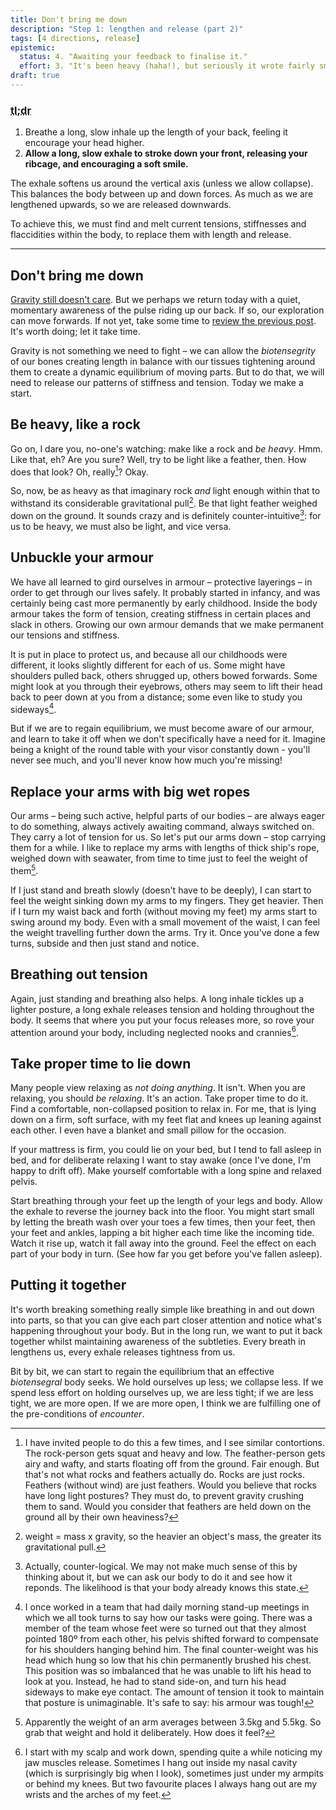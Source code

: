 ```yaml
---
title: Don't bring me down
description: "Step 1: lengthen and release (part 2)"
tags: [4 directions, release]
epistemic:
  status: 4. "Awaiting your feedback to finalise it."
  effort: 3. "It's been heavy (haha!), but seriously it wrote fairly smoothly."
draft: true
---
```


### <abbr title="Too long; didn't read">tl;dr</abbr>

1. Breathe a long, slow inhale up the length of your back, feeling it encourage your head higher.
2. **Allow a long, slow exhale to stroke down your front, releasing your ribcage, and encouraging a soft smile.**
   <!--3. Reach out to the corners of the room in front of you, as if welcoming friends to your party.-->
   <!--3. Allow your arms and body to settle whilst that expansive state continues.-->

The exhale softens us around the vertical axis (unless we allow collapse). This balances the body between up and down forces. As much as we are lengthened upwards, so we are released downwards.

To achieve this, we must find and melt current tensions, stiffnesses and flaccidities within the body, to replace them with length and release.

---

## Don't bring me down

[Gravity still doesn't care](/posts/lift-me-up/). But we perhaps we return today with a quiet, momentary awareness of the pulse riding up our back. If so, our exploration can move forwards. If not yet, take some time to [review the previous post](/posts/you-lift-me-up/). It's worth doing; let it take time.

Gravity is not something we need to fight – we can allow the _biotensegrity_ of our bones creating length in balance with our tissues tightening around them to create a dynamic equilibrium of moving parts. But to do that, we will need to release our patterns of stiffness and tension. Today we make a start.

## Be heavy, like a rock

Go on, I dare you, no-one's watching: make like a rock and _be heavy_. Hmm. Like that, eh? Are you sure? Well, try to be light like a feather, then. How does that look? Oh, really[^fn-rock]? Okay.

[^fn-rock]: I have invited people to do this a few times, and I see similar contortions. The rock-person gets squat and heavy and low. The feather-person gets airy and wafty, and starts floating off from the ground. Fair enough. But that's not what rocks and feathers actually do. Rocks are just rocks. Feathers (without wind) are just feathers. Would you believe that rocks have long light postures? They must do, to prevent gravity crushing them to sand. Would you consider that feathers are held down on the ground all by their own heaviness?

So, now, be as heavy as that imaginary rock _and_ light enough within that to withstand its considerable gravitational pull[^fn-weight]. Be that light feather weighed down on the ground. It sounds crazy and is definitely counter-intuitive[^fn-counter]: for us to be heavy, we must also be light, and vice versa.

[^fn-weight]: weight = mass x gravity, so the heavier an object's mass, the greater its gravitational pull.
[^fn-counter]: Actually, counter-logical. We may not make much sense of this by thinking about it, but we can ask our body to do it and see how it reponds. The likelihood is that your body already knows this state.

## Unbuckle your armour

We have all learned to gird ourselves in armour – protective layerings – in order to get through our lives safely. It probably started in infancy, and was certainly being cast more permanently by early childhood. Inside the body armour takes the form of tension, creating stiffness in certain places and slack in others. Growing our own armour demands that we make permanent our tensions and stiffness.

It is put in place to protect us, and because all our childhoods were different, it looks slightly different for each of us. Some might have shoulders pulled back, others shrugged up, others bowed forwards. Some might look at you through their eyebrows, others may seem to lift their head back to peer down at you from a distance; some even like to study you sideways[^fn-youview-chap].

[^fn-youview-chap]: I once worked in a team that had daily morning stand-up meetings in which we all took turns to say how our tasks were going. There was a member of the team whose feet were so turned out that they almost pointed 180º from each other, his pelvis shifted forward to compensate for his shoulders hanging behind him. The final counter-weight was his head which hung so low that his chin permanently brushed his chest. This position was so imbalanced that he was unable to lift his head to look at you. Instead, he had to stand side-on, and turn his head sideways to make eye contact. The amount of tension it took to maintain that posture is unimaginable. It's safe to say: his armour was tough!

But if we are to regain equilibrium, we must become aware of our armour, and learn to take it off when we don't specifically have a need for it. Imagine being a knight of the round table with your visor constantly down - you'll never see much, and you'll never know how much you're missing!

## Replace your arms with big wet ropes

Our arms – being such active, helpful parts of our bodies – are always eager to do something, always actively awaiting command, always switched on. They carry a lot of tension for us. So let's put our arms down – stop carrying them for a while. I like to replace my arms with lengths of thick ship's rope, weighed down with seawater, from time to time just to feel the weight of them[^fn-arm].

[^fn-arm]: Apparently the weight of an arm averages between 3.5kg and 5.5kg. So grab that weight and hold it deliberately. How does it feel?

If I just stand and breath slowly (doesn't have to be deeply), I can start to feel the weight sinking down my arms to my fingers. They get heavier. Then if I turn my waist back and forth (without moving my feet) my arms start to swing around my body. Even with a small movement of the waist, I can feel the weight travelling further down the arms. Try it. Once you've done a few turns, subside and then just stand and notice.

## Breathing out tension

Again, just standing and breathing also helps. A long inhale tickles up a lighter posture, a long exhale releases tension and holding throughout the body. It seems that where you put your focus releases more, so rove your attention around your body, including neglected nooks and crannies[^fn-crannies].

[^fn-crannies]: I start with my scalp and work down, spending quite a while noticing my jaw muscles release. Sometimes I hang out inside my nasal cavity (which is surprisingly big when I look), sometimes just under my armpits or behind my knees. But two favourite places I always hang out are my wrists and the arches of my feet.

## Take proper time to lie down

Many people view relaxing as _not doing anything_. It isn't. When you are relaxing, you should _be relaxing_. It's an action. Take proper time to do it. Find a comfortable, non-collapsed position to relax in. For me, that is lying down on a firm, soft surface, with my feet flat and knees up leaning against each other. I even have a blanket and small pillow for the occasion.

If your mattress is firm, you could lie on your bed, but I tend to fall asleep in bed, and for deliberate relaxing I want to stay awake (once I've done, I'm happy to drift off). Make yourself comfortable with a long spine and relaxed pelvis.

Start breathing through your feet up the length of your legs and body. Allow the exhale to reverse the journey back into the floor. You might start small by letting the breath wash over your toes a few times, then your feet, then your feet and ankles, lapping a bit higher each time like the incoming tide. Watch it rise up, watch it fall away into the ground. Feel the effect on each part of your body in turn. (See how far you get before you've fallen asleep).

## Putting it together

It's worth breaking something really simple like breathing in and out down into parts, so that you can give each part closer attention and notice what's happening throughout your body. But in the long run, we want to put it back together whilst maintaining awareness of the subtleties. Every breath in lengthens us, every exhale releases tightness from us.

Bit by bit, we can start to regain the equilibrium that an effective _biotensegral_ body seeks. We hold ourselves up less; we collapse less. If we spend less effort on holding ourselves up, we are less tight; if we are less tight, we are more open. If we are more open, I think we are fulfilling one of the pre-conditions of _encounter_.

